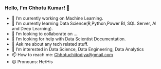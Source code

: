 ### Hello, I'm Chhotu Kumar! 👋

- 🔭 I’m currently working on Machine Learning.
- 🌱 I’m currently learning Data Science(R,Python,Power BI, SQL Server, AI and Deep Learning).
- 👯 I’m looking to collaborate on ...
- 🤔 I’m looking for help with Data Scientist Documentation.
- 💬 Ask me about any tech related stuff.
- 👀 I’m interested in Data Science, Data Engineering, Data Analytics
- 📫 How to reach me: Chhotuchiitodiya@gmail.com
- 😄 Pronouns: He/His

